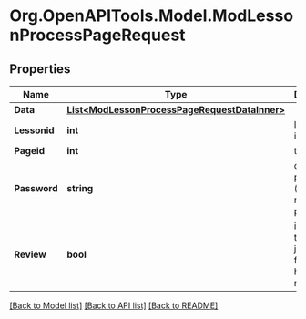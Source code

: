 # Org.OpenAPITools.Model.ModLessonProcessPageRequest

## Properties

Name | Type | Description | Notes
------------ | ------------- | ------------- | -------------
**Data** | [**List&lt;ModLessonProcessPageRequestDataInner&gt;**](ModLessonProcessPageRequestDataInner.md) |  | 
**Lessonid** | **int** | lesson instance id | 
**Pageid** | **int** | the page id | 
**Password** | **string** | optional password (the lesson may be protected) | [optional] [default to ""]
**Review** | **bool** | if we want to review just after finishing (1 hour margin) | [optional] [default to false]

[[Back to Model list]](../README.md#documentation-for-models) [[Back to API list]](../README.md#documentation-for-api-endpoints) [[Back to README]](../README.md)

